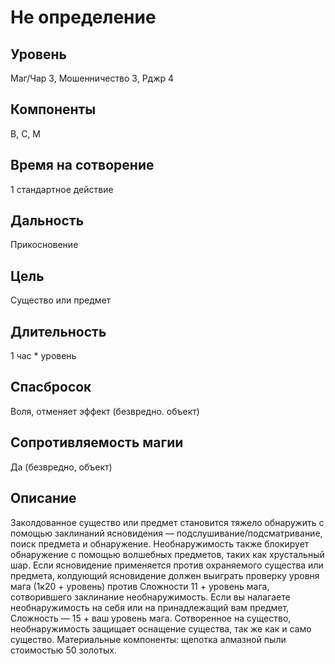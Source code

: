 # Не определение

## Уровень
Маг/Чар 3, Мошенничество 3, Рджр 4
## Компоненты
В, С, М
## Время на сотворение
1 стандартное действие
## Дальность
Прикосновение
## Цель
Существо или предмет
## Длительность
1 час * уровень
## Спасбросок
Воля, отменяет эффект (безвредно. объект)
## Сопротивляемость магии
Да (безвредно, объект)
## Описание
Заколдованное существо или предмет становится тяжело обнаружить с помощью заклинаний ясновидения — подслушивание/подсматривание, поиск предмета и обнаружение. Необнаружимость также блокирует обнаружение с помощью волшебных предметов, таких как хрустальный шар. Если ясновидение применяется против охраняемого существа или предмета, колдующий ясновидение должен выиграть проверку уровня мага (1к20 + уровень) против Сложности 11 + уровень мага, сотворившего заклинание необнаружимость. Если вы налагаете необнаружимость на себя или на принадлежащий вам предмет, Сложность — 15 + ваш уровень мага. Сотворенное на существо, необнаружимость защищает оснащение существа, так же как и само существо. 
Материальные компоненты: щепотка алмазной пыли стоимостью 50 золотых.